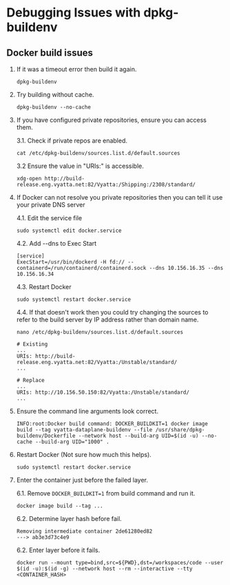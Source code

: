 # Debugging Issues with dpkg-buildenv

## Docker build issues
1. If it was a timeout error then build it again.
    ```
    dpkg-buildenv
    ```
2. Try building without cache.
    ```
    dpkg-buildenv --no-cache
    ```

3. If you have configured private repositories, ensure you can access them.

   3.1. Check if private repos are enabled.
   ```
   cat /etc/dpkg-buildenv/sources.list.d/default.sources
   ```
   3.2 Ensure the value in "URIs:" is accessible.
   ```
   xdg-open http://build-release.eng.vyatta.net:82/Vyatta:/Shipping:/2308/standard/
   ```

4. If Docker can not resolve you private repositories then you can tell it use your private DNS server

   4.1. Edit the service file
   ```
   sudo systemctl edit docker.service
   ```
   4.2. Add --dns <dns server> to Exec Start
   ```
   [service]
   ExecStart=/usr/bin/dockerd -H fd:// --containerd=/run/containerd/containerd.sock --dns 10.156.16.35 --dns 10.156.16.34
   ```

   4.3. Restart Docker
   ```
   sudo systemctl restart docker.service
   ```

   4.4. If that doesn't work then you could try changing the sources to refer to the build server by IP address rather than domain name.

      ```
      nano /etc/dpkg-buildenv/sources.list.d/default.sources
      ```
      ```
      # Existing
      ...
      URIs: http://build-release.eng.vyatta.net:82/Vyatta:/Unstable/standard/
      ...

      # Replace
      ...
      URIs: http://10.156.50.150:82/Vyatta:/Unstable/standard/
      ...
      ```


4. Ensure the command line arguments look correct.
   ```
   INFO:root:Docker build command: DOCKER_BUILDKIT=1 docker image build --tag vyatta-dataplane-buildenv --file /usr/share/dpkg-buildenv/Dockerfile --network host --build-arg UID=$(id -u) --no-cache --build-arg UID="1000" .
   ```

5. Restart Docker (Not sure how much this helps).
   ```
   sudo systemctl restart docker.service
   ```

6. Enter the container just before the failed layer.

   6.1. Remove `DOCKER_BUILDKIT=1` from build command and run it.
   ```
   docker image build --tag ...
   ```
   6.2. Determine layer hash before fail.
   ```
   Removing intermediate container 2de61280ed82
   ---> ab3e3d73c4e9
   ```
   6.2. Enter layer before it fails.
   ```
   docker run --mount type=bind,src=${PWD},dst=/workspaces/code --user $(id -u):$(id -g) --network host --rm --interactive --tty <CONTAINER_HASH>
   ```


